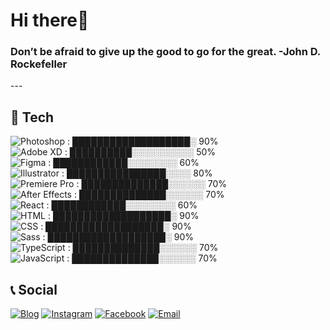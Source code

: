 <h1>Hi there👋</h1>
<h3>Don’t be afraid to give up the good to go for the great. -John D. Rockefeller</h3>
---

## 🔧 Tech
![Photoshop](https://img.shields.io/badge/-Photoshop-blue?logo=adobe-photoshop&logoColor=white) : ███████████████████░ 90%
</br>
![Adobe XD](https://img.shields.io/badge/-XD-FF2E63?logo=adobe-xd&logoColor=white) : ██████████░░░░░░░░░░ 50%
</br>
![Figma](https://img.shields.io/badge/-Figma-F24E1E?logo=figma&logoColor=white) : ████████████░░░░░░░░ 60%
</br>
![Illustrator](https://img.shields.io/badge/-Illustrator-FF9A00?logo=adobe-illustrator&logoColor=white) : ████████████████░░░░ 80%
</br>
![Premiere Pro](https://img.shields.io/badge/-Premiere_Pro-4E4E4E?logo=adobe-premiere-pro&logoColor=white) : ██████████████░░░░░░ 70%
</br>
![After Effects](https://img.shields.io/badge/-After_Effects-9999FF?logo=adobe-after-effects&logoColor=white) : ██████████████░░░░░░ 70%
</br>
![React](https://img.shields.io/badge/-React-61DAFB?logo=react&logoColor=white) : ████████████░░░░░░░░ 60%
</br>
![HTML](https://img.shields.io/badge/-HTML-E34F26?logo=html5&logoColor=white) : ███████████████████░ 90%
</br>
![CSS](https://img.shields.io/badge/-CSS-1572B6?logo=css3&logoColor=white) : ███████████████████░ 90%
</br>
![Sass](https://img.shields.io/badge/-Sass-CC6699?logo=sass&logoColor=white) : ███████████████████░ 90%
</br>
![TypeScript](https://img.shields.io/badge/-TypeScript-007ACC?logo=typescript&logoColor=white) : ██████████████░░░░░░ 70%
</br>
![JavaScript](https://img.shields.io/badge/-JavaScript-F7DF1E?logo=javascript&logoColor=white) : ██████████████░░░░░░ 70%

## 📞 Social
[![Blog](https://img.shields.io/badge/Blog-velog.io-03C75A?style=flat-square&logo=vercel&logoColor=white)](https://velog.io/@tjsdk88802)
[![Instagram](https://img.shields.io/badge/Instagram-Profile-C13584?style=flat-square&logo=instagram&logoColor=white)](https://www.instagram.com/tlswlals98/)
[![Facebook](https://img.shields.io/badge/Facebook-Profile-1877F2?style=flat-square&logo=facebook&logoColor=white)](https://www.facebook.com/profile.php?id=100007928118365&locale=ko_KR)
[![Email](https://img.shields.io/badge/Email-gwonsuna9964%40gmail.com-D14836?style=flat-square&logo=gmail&logoColor=white)](mailto:gwonsuna9964@gmail.com)
